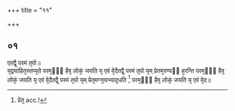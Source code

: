 +++
title = "११"

+++
## ०१
एतद्वै᳘ परमं त᳘पो॥  
य᳘द्व्याहित᳘स्तप्य᳘ते परम᳘ᳫं᳘ हैव᳘ लोकं᳘ जयति य᳘ एवं वे᳘दैतद्वै᳘ परमं त᳘पो य᳘म् प्रेतम᳘रण्यᳫं ह᳘रन्ति परम᳘ᳫं᳘ हैव᳘ लोकं᳘ जयति य᳘ एवं वे᳘दैतद्वै᳘ परमं त᳘पो य᳘म् प्रेत᳘मग्ना᳘वभ्याद᳘धति [^1] परम᳘ᳫं᳘ हैव᳘ लोकं᳘ जयति य᳘ एवं वे᳘द॥  

[^1]: प्रेत᳘ acc.!